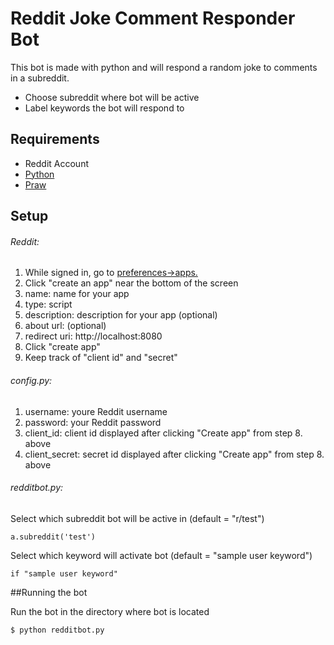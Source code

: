 # **Reddit Joke Comment Responder Bot**

This bot is made with python and will respond a random joke to comments in a subreddit.

* Choose subreddit where bot will be active
* Label keywords the bot will respond to

## Requirements

* Reddit Account
* [Python](https://www.python.org/downloads/)
* [Praw](https://praw.readthedocs.io/en/stable/getting_started/installation.html)

## Setup 

###### Reddit:

1. While signed in, go to [preferences->apps.](https://www.reddit.com/prefs/apps/)
2. Click "create an app" near the bottom of the screen
3. name: name for your app
4. type: script
5. description: description for your app (optional)
6. about url: (optional)
7. redirect uri: http://localhost:8080
8. Click "create app"
9. Keep track of "client id" and "secret"

###### config.py:
1. username: youre Reddit username
2. password: your Reddit password
3. client_id: client id displayed after clicking "Create app" from step 8. above
4. client_secret: secret id displayed after clicking "Create app" from step 8. above

###### redditbot.py:

Select which subreddit bot will be active in (default = "r/test")

`a.subreddit('test')                                                                                                                                                            `

Select which keyword will activate bot (default = "sample user keyword")

`if "sample user keyword"                                                                                                                                                       `

##Running the bot

Run the bot in the directory where bot is located

`$ python redditbot.py`






